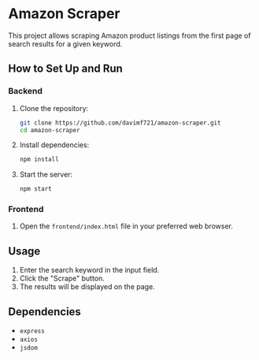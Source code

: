 # Amazon Scraper

This project allows scraping Amazon product listings from the first page of search results for a given keyword.

## How to Set Up and Run

### Backend

1. Clone the repository:
    ```bash
    git clone https://github.com/davimf721/amazon-scraper.git
    cd amazon-scraper
    ```

2. Install dependencies:
    ```bash
    npm install
    ```

3. Start the server:
    ```bash
    npm start
    ```

### Frontend

1. Open the `frontend/index.html` file in your preferred web browser.

## Usage

1. Enter the search keyword in the input field.
2. Click the "Scrape" button.
3. The results will be displayed on the page.

## Dependencies

- `express`
- `axios`
- `jsdom`